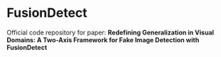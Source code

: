 # FusionDetect
Official code repository for paper: **Redefining Generalization in Visual Domains: A Two-Axis Framework for Fake Image Detection with FusionDetect**
